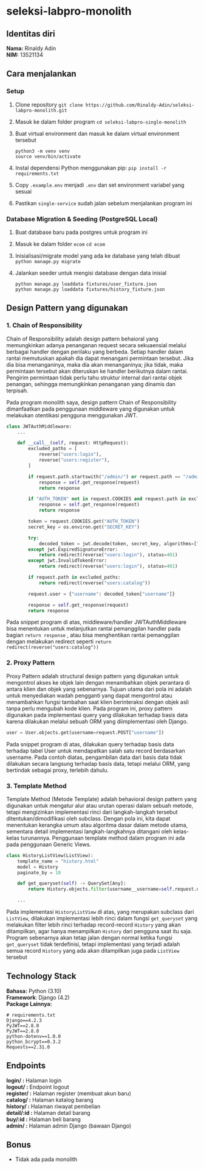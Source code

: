 # seleksi-labpro-monolith

## Identitas diri

**Nama:** Rinaldy Adin
<br>
**NIM:** 13521134

## Cara menjalankan

### Setup

1. Clone repository
   `git clone https://github.com/Rinaldy-Adin/seleksi-labpro-monolith.git`

2. Masuk ke dalam folder program
   `cd seleksi-labpro-single-monolith`

3. Buat virtual environment dan masuk ke dalam virtual environment tersebut

    ```
    python3 -m venv venv
    source venv/bin/activate
    ```

4. Instal dependensi Python menggunakan pip:
   `pip install -r requirements.txt`

5. Copy `.example.env` menjadi `.env` dan set environment variabel yang sesuai

6. Pastikan `single-service` sudah jalan sebelum menjalankan program ini

### Database Migration & Seeding (PostgreSQL Local)

1. Buat database baru pada postgres untuk program ini

2. Masuk ke dalam folder `ecom`
   `cd ecom`

3. Inisialisasi/migrate model yang ada ke database yang telah dibuat
   `python manage.py migrate`

4. Jalankan seeder untuk mengisi database dengan data inisial
    ```
    python manage.py loaddata fixtures/user_fixture.json
    python manage.py loaddata fixtures/history_fixture.json
    ```

## Design Pattern yang digunakan

### 1. Chain of Responsibility

Chain of Responsibility adalah design pattern behaioral yang memungkinkan adanya penanganan request secara sekuaensial melalui berbagai handler dengan perilaku yang berbeda. Setiap handler dalam rantai memutuskan apakah dia dapat menangani permintaan tersebut. Jika dia bisa menanganinya, maka dia akan menanganinya; jika tidak, maka permintaan tersebut akan diteruskan ke handler berikutnya dalam rantai. Pengirim permintaan tidak perlu tahu struktur internal dari rantai objek penangan, sehingga memungkinkan penanganan yang dinamis dan terpisah.

Pada program monolith saya, design pattern Chain of Responsibility dimanfaatkan pada penggunaan middleware yang digunakan untuk melakukan otentikasi pengguna menggunakan JWT.

```py
class JWTAuthMiddleware:
    ...

    def __call__(self, request: HttpRequest):
        excluded_paths = [
            reverse("users:login"),
            reverse("users:register"),
        ]

        if request.path.startswith("/admin/") or request.path == "/admin":
            response = self.get_response(request)
            return response

        if "AUTH_TOKEN" not in request.COOKIES and request.path in excluded_paths:
            response = self.get_response(request)
            return response

        token = request.COOKIES.get("AUTH_TOKEN")
        secret_key = os.environ.get("SECRET_KEY")

        try:
            decoded_token = jwt.decode(token, secret_key, algorithms=["HS256"])
        except jwt.ExpiredSignatureError:
            return redirect(reverse("users:login"), status=401)
        except jwt.InvalidTokenError:
            return redirect(reverse("users:login"), status=401)

        if request.path in excluded_paths:
            return redirect(reverse("users:catalog"))

        request.user = {"username": decoded_token["username"]}

        response = self.get_response(request)
        return response
```

Pada snippet program di atas, middleware/handler JWTAuthMiddleware bisa menentukan untuk melanjutkan rantai pemanggilan handler pada bagian `return response` , atau bisa menghentikan rantai pemanggilan dengan melakukan redirect seperti `return redirect(reverse("users:catalog"))`

### 2. Proxy Pattern

Proxy Pattern adalah structural design pattern yang digunakan untuk mengontrol akses ke objek lain dengan menambahkan objek perantara di antara klien dan objek yang sebenarnya. Tujuan utama dari pola ini adalah untuk menyediakan wadah pengganti yang dapat mengontrol atau menambahkan fungsi tambahan saat klien berinteraksi dengan objek asli tanpa perlu mengubah kode klien. Pada program ini, proxy pattern digunakan pada implementasi query yang dilakukan terhadap basis data karena dilakukan melalui sebuah ORM yang diimplementasi oleh Django.

```py
user = User.objects.get(username=request.POST["username"])
```

Pada snippet program di atas, dilakukan query terhadap basis data terhadap tabel User untuk mendapatkan salah satu record berdasarkan username. Pada contoh diatas, pengambilan data dari basis data tidak dilakukan secara langsung terhadap basis data, tetapi melalui ORM, yang bertindak sebagai proxy, terlebih dahulu.

### 3. Template Method

Template Method (Metode Template) adalah behavioral design pattern yang digunakan untuk mengatur alur atau urutan operasi dalam sebuah metode, tetapi mengizinkan implementasi rinci dari langkah-langkah tersebut ditentukan/dimodifikasi oleh subclass. Dengan pola ini, kita dapat menentukan kerangka umum atau algoritma dasar dalam metode utama, sementara detail implementasi langkah-langkahnya ditangani oleh kelas-kelas turunannya. Penggunaan template method dalam program ini ada pada penggunaan Generic Views.

```py
class HistoryListView(ListView):
    template_name = "history.html"
    model = History
    paginate_by = 10

    def get_queryset(self) -> QuerySet[Any]:
        return History.objects.filter(username__username=self.request.user["username"])

    ...
```

Pada implementasi `HistoryListView` di atas, yang merupakan subclass dari `ListView`, dilakukan implementasi lebih rinci dalam fungsi `get_queryset` yang melakukan filter lebih rinci terhadap record-record `History` yang akan ditampilkan, agar hanya menampilkan `History` dari pengguna saat itu saja. Program sebenarnya akan tetap jalan dengan normal ketika fungsi `get_queryset` tidak terdefinisi, tetapi implementasi yang terjadi adalah semua record `History` yang ada akan ditampilkan juga pada `ListView` tersebut

## Technology Stack

**Bahasa:** Python (3.10)<br>
**Framework**: Django (4.2)<br>
**Package Lainnya:**<br>

```
# requirements.txt
Django==4.2.3
PyJWT==2.8.0
PyJWT==2.8.0
python-dotenv==1.0.0
python_bcrypt==0.3.2
Requests==2.31.0
```

## Endpoints

**login/ :** Halaman login
<br>
**logout/ :** Endpoint logout
<br>
**register/ :** Halaman register (membuat akun baru)
<br>
**catalog/ :** Halaman katalog barang
<br>
**history/ :** Halaman riwayat pembelian
<br>
**detail/:id :** Halaman detail barang
<br>
**buy/:id :** Halaman beli barang
<br>
**admin/ :** Halaman admin Django (bawaan Django)

## Bonus

-   Tidak ada pada monolith
